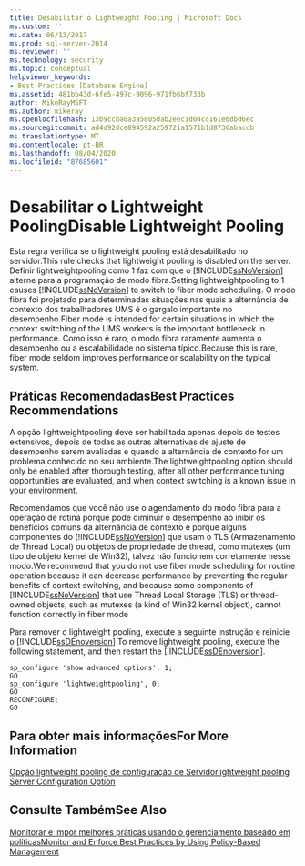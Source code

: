 ```yaml
---
title: Desabilitar o Lightweight Pooling | Microsoft Docs
ms.custom: ''
ms.date: 06/13/2017
ms.prod: sql-server-2014
ms.reviewer: ''
ms.technology: security
ms.topic: conceptual
helpviewer_keywords:
- Best Practices [Database Engine]
ms.assetid: 481bb43d-6fe5-497c-9096-971fb6bf733b
author: MikeRayMSFT
ms.author: mikeray
ms.openlocfilehash: 13b9ccba0a3a5805dab2eec1d04cc161e6dbd6ec
ms.sourcegitcommit: ad4d92dce894592a259721a1571b1d8736abacdb
ms.translationtype: MT
ms.contentlocale: pt-BR
ms.lasthandoff: 08/04/2020
ms.locfileid: "87685601"
---
```

# <a name="disable-lightweight-pooling"></a><span data-ttu-id="985d7-102">Desabilitar o Lightweight Pooling</span><span class="sxs-lookup"><span data-stu-id="985d7-102">Disable Lightweight Pooling</span></span>
  <span data-ttu-id="985d7-103">Esta regra verifica se o lightweight pooling está desabilitado no servidor.</span><span class="sxs-lookup"><span data-stu-id="985d7-103">This rule checks that lightweight pooling is disabled on the server.</span></span> <span data-ttu-id="985d7-104">Definir lightweightpooling como 1 faz com que o [!INCLUDE[ssNoVersion](../../includes/ssnoversion-md.md)] alterne para a programação de modo fibra.</span><span class="sxs-lookup"><span data-stu-id="985d7-104">Setting lightweightpooling to 1 causes [!INCLUDE[ssNoVersion](../../includes/ssnoversion-md.md)] to switch to fiber mode scheduling.</span></span> <span data-ttu-id="985d7-105">O modo fibra foi projetado para determinadas situações nas quais a alternância de contexto dos trabalhadores UMS é o gargalo importante no desempenho.</span><span class="sxs-lookup"><span data-stu-id="985d7-105">Fiber mode is intended for certain situations in which the context switching of the UMS workers is the important bottleneck in performance.</span></span> <span data-ttu-id="985d7-106">Como isso é raro, o modo fibra raramente aumenta o desempenho ou a escalabilidade no sistema típico.</span><span class="sxs-lookup"><span data-stu-id="985d7-106">Because this is rare, fiber mode seldom improves performance or scalability on the typical system.</span></span>  
  
## <a name="best-practices-recommendations"></a><span data-ttu-id="985d7-107">Práticas Recomendadas</span><span class="sxs-lookup"><span data-stu-id="985d7-107">Best Practices Recommendations</span></span>  
 <span data-ttu-id="985d7-108">A opção lightweightpooling deve ser habilitada apenas depois de testes extensivos, depois de todas as outras alternativas de ajuste de desempenho serem avaliadas e quando a alternância de contexto for um problema conhecido no seu ambiente.</span><span class="sxs-lookup"><span data-stu-id="985d7-108">The lightweightpooling option should only be enabled after thorough testing, after all other performance tuning opportunities are evaluated, and when context switching is a known issue in your environment.</span></span>  
  
 <span data-ttu-id="985d7-109">Recomendamos que você não use o agendamento do modo fibra para a operação de rotina porque pode diminuir o desempenho ao inibir os benefícios comuns da alternância de contexto e porque alguns componentes do [!INCLUDE[ssNoVersion](../../includes/ssnoversion-md.md)] que usam o TLS (Armazenamento de Thread Local) ou objetos de propriedade de thread, como mutexes (um tipo de objeto kernel de Win32), talvez não funcionem corretamente nesse modo.</span><span class="sxs-lookup"><span data-stu-id="985d7-109">We recommend that you do not use fiber mode scheduling for routine operation because it can decrease performance by preventing the regular benefits of context switching, and because some components of [!INCLUDE[ssNoVersion](../../includes/ssnoversion-md.md)] that use Thread Local Storage (TLS) or thread-owned objects, such as mutexes (a kind of Win32 kernel object), cannot function correctly in fiber mode</span></span>  
  
 <span data-ttu-id="985d7-110">Para remover o lightweight pooling, execute a seguinte instrução e reinicie o [!INCLUDE[ssDEnoversion](../../includes/ssdenoversion-md.md)].</span><span class="sxs-lookup"><span data-stu-id="985d7-110">To remove lightweight pooling, execute the following statement, and then restart the [!INCLUDE[ssDEnoversion](../../includes/ssdenoversion-md.md)].</span></span>  
  
```  
sp_configure 'show advanced options', 1;  
GO  
sp_configure 'lightweightpooling', 0;  
GO  
RECONFIGURE;  
GO  
```  
  
## <a name="for-more-information"></a><span data-ttu-id="985d7-111">Para obter mais informações</span><span class="sxs-lookup"><span data-stu-id="985d7-111">For More Information</span></span>  
 [<span data-ttu-id="985d7-112">Opção lightweight pooling de configuração de Servidor</span><span class="sxs-lookup"><span data-stu-id="985d7-112">lightweight pooling Server Configuration Option</span></span>](../../database-engine/configure-windows/lightweight-pooling-server-configuration-option.md)  
  
## <a name="see-also"></a><span data-ttu-id="985d7-113">Consulte Também</span><span class="sxs-lookup"><span data-stu-id="985d7-113">See Also</span></span>  
 [<span data-ttu-id="985d7-114">Monitorar e impor melhores práticas usando o gerenciamento baseado em políticas</span><span class="sxs-lookup"><span data-stu-id="985d7-114">Monitor and Enforce Best Practices by Using Policy-Based Management</span></span>](monitor-and-enforce-best-practices-by-using-policy-based-management.md)  
  
  
